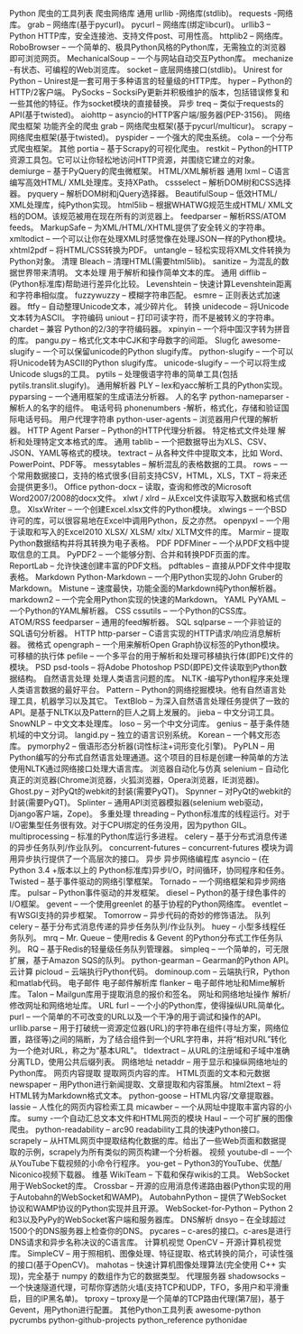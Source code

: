 Python 爬虫的工具列表
爬虫网络库
通用
urllib -网络库(stdlib)。
requests -网络库。
grab – 网络库(基于pycurl)。
pycurl – 网络库(绑定libcurl)。
urllib3 – Python HTTP库，安全连接池、支持文件post、可用性高。
httplib2 – 网络库。
RoboBrowser – 一个简单的、极具Python风格的Python库，无需独立的浏览器即可浏览网页。
MechanicalSoup – 一个与网站自动交互Python库。
mechanize -有状态、可编程的Web浏览库。
socket – 底层网络接口(stdlib)。
Unirest for Python – Unirest是一套可用于多种语言的轻量级的HTTP库。
hyper – Python的HTTP/2客户端。
PySocks – SocksiPy更新并积极维护的版本，包括错误修复和一些其他的特征。作为socket模块的直接替换。
异步
treq – 类似于requests的API(基于twisted)。
aiohttp – asyncio的HTTP客户端/服务器(PEP-3156)。
网络爬虫框架
功能齐全的爬虫
grab – 网络爬虫框架(基于pycurl/multicur)。
scrapy – 网络爬虫框架(基于twisted)。
pyspider – 一个强大的爬虫系统。
cola – 一个分布式爬虫框架。
其他
portia – 基于Scrapy的可视化爬虫。
restkit – Python的HTTP资源工具包。它可以让你轻松地访问HTTP资源，并围绕它建立的对象。
demiurge – 基于PyQuery的爬虫微框架。
HTML/XML解析器
通用
lxml – C语言编写高效HTML/ XML处理库。支持XPath。
cssselect – 解析DOM树和CSS选择器。
pyquery – 解析DOM树和jQuery选择器。
BeautifulSoup – 低效HTML/ XML处理库，纯Python实现。
html5lib – 根据WHATWG规范生成HTML/ XML文档的DOM。该规范被用在现在所有的浏览器上。
feedparser – 解析RSS/ATOM feeds。
MarkupSafe – 为XML/HTML/XHTML提供了安全转义的字符串。
xmltodict – 一个可以让你在处理XML时感觉像在处理JSON一样的Python模块。
xhtml2pdf – 将HTML/CSS转换为PDF。
untangle – 轻松实现将XML文件转换为Python对象。
清理
Bleach – 清理HTML(需要html5lib)。
sanitize – 为混乱的数据世界带来清明。
文本处理
用于解析和操作简单文本的库。
通用
difflib – (Python标准库)帮助进行差异化比较。
Levenshtein – 快速计算Levenshtein距离和字符串相似度。
fuzzywuzzy – 模糊字符串匹配。
esmre – 正则表达式加速器。
ftfy – 自动整理Unicode文本，减少碎片化。
转换
unidecode – 将Unicode文本转为ASCII。
字符编码
uniout – 打印可读字符，而不是被转义的字符串。
chardet – 兼容 Python的2/3的字符编码器。
xpinyin – 一个将中国汉字转为拼音的库。
pangu.py – 格式化文本中CJK和字母数字的间距。
Slug化
awesome-slugify – 一个可以保留unicode的Python slugify库。
python-slugify – 一个可以将Unicode转为ASCII的Python slugify库。
unicode-slugify – 一个可以将生成Unicode slugs的工具。
pytils – 处理俄语字符串的简单工具(包括pytils.translit.slugify)。
通用解析器
PLY – lex和yacc解析工具的Python实现。
pyparsing – 一个通用框架的生成语法分析器。
人的名字
python-nameparser -解析人的名字的组件。
电话号码
phonenumbers -解析，格式化，存储和验证国际电话号码。
用户代理字符串
python-user-agents – 浏览器用户代理的解析器。
HTTP Agent Parser – Python的HTTP代理分析器。
特定格式文件处理
解析和处理特定文本格式的库。
通用
tablib – 一个把数据导出为XLS、CSV、JSON、YAML等格式的模块。
textract – 从各种文件中提取文本，比如 Word、PowerPoint、PDF等。
messytables – 解析混乱的表格数据的工具。
rows – 一个常用数据接口，支持的格式很多(目前支持CSV，HTML，XLS，TXT – 将来还会提供更多!)。
Office
python-docx – 读取，查询和修改的Microsoft Word2007/2008的docx文件。
xlwt / xlrd – 从Excel文件读取写入数据和格式信息。
XlsxWriter – 一个创建Excel.xlsx文件的Python模块。
xlwings – 一个BSD许可的库，可以很容易地在Excel中调用Python，反之亦然。
openpyxl – 一个用于读取和写入的Excel2010 XLSX/ XLSM/ xltx/ XLTM文件的库。
Marmir – 提取Python数据结构并将其转换为电子表格。
PDF
PDFMiner – 一个从PDF文档中提取信息的工具。
PyPDF2 – 一个能够分割、合并和转换PDF页面的库。
ReportLab – 允许快速创建丰富的PDF文档。
pdftables – 直接从PDF文件中提取表格。
Markdown
Python-Markdown – 一个用Python实现的John Gruber的Markdown。
Mistune – 速度最快，功能全面的Markdown纯Python解析器。
markdown2 – 一个完全用Python实现的快速的Markdown。
YAML
PyYAML – 一个Python的YAML解析器。
CSS
cssutils – 一个Python的CSS库。
ATOM/RSS
feedparser – 通用的feed解析器。
SQL
sqlparse – 一个非验证的SQL语句分析器。
HTTP
http-parser – C语言实现的HTTP请求/响应消息解析器。
微格式
opengraph – 一个用来解析Open Graph协议标签的Python模块。
可移植的执行体
pefile – 一个多平台的用于解析和处理可移植执行体(即PE)文件的模块。
PSD
psd-tools – 将Adobe Photoshop PSD(即PE)文件读取到Python数据结构。
自然语言处理
处理人类语言问题的库。
NLTK -编写Python程序来处理人类语言数据的最好平台。
Pattern – Python的网络挖掘模块。他有自然语言处理工具，机器学习以及其它。
TextBlob – 为深入自然语言处理任务提供了一致的API。是基于NLTK以及Pattern的巨人之肩上发展的。
jieba – 中文分词工具。
SnowNLP – 中文文本处理库。
loso – 另一个中文分词库。
genius – 基于条件随机域的中文分词。
langid.py – 独立的语言识别系统。
Korean – 一个韩文形态库。
pymorphy2 – 俄语形态分析器(词性标注+词形变化引擎)。
PyPLN – 用Python编写的分布式自然语言处理通道。这个项目的目标是创建一种简单的方法使用NLTK通过网络接口处理大语言库。
浏览器自动化与仿真
selenium – 自动化真正的浏览器(Chrome浏览器，火狐浏览器，Opera浏览器，IE浏览器)。
Ghost.py – 对PyQt的webkit的封装(需要PyQT)。
Spynner – 对PyQt的webkit的封装(需要PyQT)。
Splinter – 通用API浏览器模拟器(selenium web驱动，Django客户端，Zope)。
多重处理
threading – Python标准库的线程运行。对于I/O密集型任务很有效。对于CPU绑定的任务没用，因为python GIL。
multiprocessing – 标准的Python库运行多进程。
celery – 基于分布式消息传递的异步任务队列/作业队列。
concurrent-futures – concurrent-futures 模块为调用异步执行提供了一个高层次的接口。
异步
异步网络编程库
asyncio – (在Python 3.4 +版本以上的 Python标准库)异步I/O，时间循环，协同程序和任务。
Twisted – 基于事件驱动的网络引擎框架。
Tornado – 一个网络框架和异步网络库。
pulsar – Python事件驱动的并发框架。
diesel – Python的基于绿色事件的I/O框架。
gevent – 一个使用greenlet 的基于协程的Python网络库。
eventlet – 有WSGI支持的异步框架。
Tomorrow – 异步代码的奇妙的修饰语法。
队列
celery – 基于分布式消息传递的异步任务队列/作业队列。
huey – 小型多线程任务队列。
mrq – Mr. Queue – 使用redis & Gevent 的Python分布式工作任务队列。
RQ – 基于Redis的轻量级任务队列管理器。
simpleq – 一个简单的，可无限扩展，基于Amazon SQS的队列。
python-gearman – Gearman的Python API。
云计算
picloud – 云端执行Python代码。
dominoup.com – 云端执行R，Python和matlab代码。
电子邮件
电子邮件解析库
flanker – 电子邮件地址和Mime解析库。
Talon – Mailgun库用于提取消息的报价和签名。
网址和网络地址操作
解析/修改网址和网络地址库。
URL
furl – 一个小的Python库，使得操纵URL简单化。
purl – 一个简单的不可改变的URL以及一个干净的用于调试和操作的API。
urllib.parse – 用于打破统一资源定位器(URL)的字符串在组件(寻址方案，网络位置，路径等)之间的隔断，为了结合组件到一个URL字符串，并将“相对URL”转化为一个绝对URL，称之为“基本URL”。
tldextract – 从URL的注册域和子域中准确分离TLD，使用公共后缀列表。
网络地址
netaddr – 用于显示和操纵网络地址的Python库。
网页内容提取
提取网页内容的库。
HTML页面的文本和元数据
newspaper – 用Python进行新闻提取、文章提取和内容策展。
html2text – 将HTML转为Markdown格式文本。
python-goose – HTML内容/文章提取器。
lassie – 人性化的网页内容检索工具
micawber – 一个从网址中提取丰富内容的小库。
sumy -一个自动汇总文本文件和HTML网页的模块
Haul – 一个可扩展的图像爬虫。
python-readability – arc90 readability工具的快速Python接口。
scrapely – 从HTML网页中提取结构化数据的库。给出了一些Web页面和数据提取的示例，scrapely为所有类似的网页构建一个分析器。
视频
youtube-dl – 一个从YouTube下载视频的小命令行程序。
you-get – Python3的YouTube、优酷/ Niconico视频下载器。
维基
WikiTeam – 下载和保存wikis的工具。
WebSocket
用于WebSocket的库。
Crossbar – 开源的应用消息传递路由器(Python实现的用于Autobahn的WebSocket和WAMP)。
AutobahnPython – 提供了WebSocket协议和WAMP协议的Python实现并且开源。
WebSocket-for-Python – Python 2和3以及PyPy的WebSocket客户端和服务器库。
DNS解析
dnsyo – 在全球超过1500个的DNS服务器上检查你的DNS。
pycares – c-ares的接口。c-ares是进行DNS请求和异步名称决议的C语言库。
计算机视觉
OpenCV – 开源计算机视觉库。
SimpleCV – 用于照相机、图像处理、特征提取、格式转换的简介，可读性强的接口(基于OpenCV)。
mahotas – 快速计算机图像处理算法(完全使用 C++ 实现)，完全基于 numpy 的数组作为它的数据类型。
代理服务器
shadowsocks – 一个快速隧道代理，可帮你穿透防火墙(支持TCP和UDP，TFO，多用户和平滑重启，目的IP黑名单)。
tproxy – tproxy是一个简单的TCP路由代理(第7层)，基于Gevent，用Python进行配置。
其他Python工具列表
awesome-python
pycrumbs
python-github-projects
python_reference
pythonidae